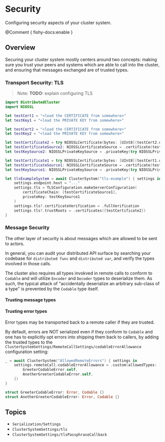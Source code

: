 # Security

Configuring security aspects of your cluster system.

@Comment {
    fishy-docs:enable
}

## Overview

Securing your cluster system mostly centers around two concepts: making sure you trust your peers and systems which are able to call into the cluster,
and ensuring that messages exchanged are of trusted types.

### Transport Security: TLS

> Note: **TODO:** explain configuring TLS

```swift
import DistributedCluster
import NIOSSL
```

```swift
let testCert1 = "<load the CERTIFICATE from somewhere>"
let testKey1 = "<load the PRIVATE KEY from somewhere>"

let testCert2 = "<load the CERTIFICATE from somewhere>"
let testKey2 = "<load the PRIVATE KEY from somewhere>"

let testCertificate2 = try NIOSSLCertificate(bytes: [UInt8](testCert2.utf8), format: .pem)
let testCertificateSource2: NIOSSLCertificateSource = .certificate(testCertificate2)
let testKeySource2: NIOSSLPrivateKeySource = .privateKey(try NIOSSLPrivateKey(bytes: [UInt8](testKey2.utf8), format: .pem))
```

```swift
let testCertificate1 = try NIOSSLCertificate(bytes: [UInt8](testCert1.utf8), format: .pem)
let testCertificateSource1: NIOSSLCertificateSource = .certificate(testCertificate1)
let testKeySource1: NIOSSLPrivateKeySource = .privateKey(try NIOSSLPrivateKey(bytes: [UInt8](testKey1.utf8), format: .pem))

let tlsExampleSystem = await ClusterSystem("tls-example") { settings in
    settings.endpoint.host = "..."
    settings.tls = TLSConfiguration.makeServerConfiguration(
        certificateChain: [testCertificateSource1],
        privateKey: testKeySource1
    )
    settings.tls?.certificateVerification = .fullVerification
    settings.tls?.trustRoots = .certificates([testCertificate2])
}
```

### Message Security

The other layer of security is about messages which are allowed to be sent to actors.

In general, you can audit your distributed API surface by searching your codebase for `distributed func` and `distributed var`, and verify the types involved in those calls.

The cluster also requires all types invokved in remote calls to conform to `Codable` and will utilize `Encoder` and `Decoder` types to deserialize them. As such, the typical attack of "accidentally deserialize an arbitrary sub-class of a type" is prevented by the `Codable` type itself.

#### Trusting message types


#### Trusting error types

Error types may be transported back to a remote caller if they are trusted.

By default, errors are NOT serialized even if they conform to `Codable` and one has to explicitly opt errors into shipping them back to callers, by adding the trusted types to the ``ClusterSystemSettings/RemoteCallSettings/codableErrorAllowance`` configuration setting:

```swift
_ = await ClusterSystem("AllowedRemoteErrors") { settings in 
    settings.remoteCall.codableErrorAllowance = .custom(allowedTypes: [
        GreeterCodableError.self, 
        AnotherGreeterCodableError.self,
    ])
}

struct GreeterCodableError: Error, Codable {}
struct AnotherGreeterCodableError: Error, Codable {}
```

## Topics

- ``Serialization/Settings``
- ``ClusterSystemSettings/tls``
- ``ClusterSystemSettings/tlsPassphraseCallback``
